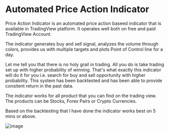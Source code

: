<h1> Automated Price Action Indicator</h1>

<p>Price Action Indicator is an automated price action baseed indicator that is available in TradingView platform. It operates well both on free and paid TradingView Account.</p>

<p>The indicator generates buy and sell signal, analyzes the volume through colors, provides us with multiple targets and plots Point of Control line for a day.</p>



<p>Let me tell you that there is no holy grail in trading. All you do is take trading set up with higher probability of winning. That's what exactly this indicator will do it for you i.e. search for buy and sell opportunity with higher probability. This system has been backtested and has been able to provide consitent return in the past data.</p>

<p>The indicator works for all product that you can find on the trading view. The products can be Stocks, Forex Pairs or Crypto Currencies.</p>

<p>Based on the backtesting that I have done the indicator works best on 5 mins or above.</p>

![image](https://github.com/biken577/Price-Action-Indicator/assets/43915123/9bbaaa96-fdea-4e90-ad08-854b4ecdb0fe)


